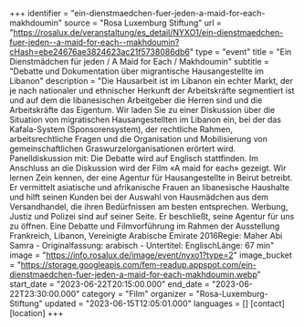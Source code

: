 +++
identifier = "ein-dienstmaedchen-fuer-jeden-a-maid-for-each-makhdoumin"
source = "Rosa Luxemburg Stiftung"
url = "https://rosalux.de/veranstaltung/es_detail/NYXO1/ein-dienstmaedchen-fuer-jeden--a-maid-for-each--makhdoumin?cHash=ebe24676ae3824623ac21f5738086db6"
type = "event"
title = "Ein Dienstmädchen für jeden / A Maid for Each / Makhdoumin"
subtitle = "Debatte und Dokumentation über migrantische Hausangestellte im Libanon"
description = "Die Hausarbeit ist im Libanon ein echter Markt, der je nach nationaler und ethnischer Herkunft der Arbeitskräfte segmentiert ist und auf dem die libanesischen Arbeitgeber die Herren sind und die Arbeitskräfte das Eigentum. Wir laden Sie zu einer Diskussion über die Situation von migratischen Hausangestellten im Libanon ein, bei der das Kafala-System (Sponsorensystem), der rechtliche Rahmen, arbeitsrechtliche Fragen und die Organisation und Mobilisierung von gemeinschaftlichen Graswurzelorganisationen erörtert wird. 
Panelldiskussion mit:
Die Debatte wird auf Englisch stattfinden.
Im Anschluss an die Diskussion wird der Film «A maid for each» gezeigt. Wir lernen Zein kennen, der eine Agentur für Hausangestellte in Beirut betreibt. Er vermittelt asiatische und afrikanische Frauen an libanesische Haushalte und hilft seinen Kunden bei der Auswahl von Hausmädchen aus dem Versandhandel, die ihren Bedürfnissen am besten entsprechen. Werbung, Justiz und Polizei sind auf seiner Seite. Er beschließt, seine Agentur für uns zu öffnen.
Eine Debatte und Filmvorführung im Rahmen der Ausstellung 
Frankreich, Libanon, Vereinigte Arabische Emirate 2016Regie: Maher Abi Samra - Originalfassung: arabisch - Untertitel: EnglischLänge: 67 min"
image = "https://info.rosalux.de/image/event/nyxo1?type=2"
image_bucket = "https://storage.googleapis.com/fem-readup.appspot.com/ein-dienstmaedchen-fuer-jeden-a-maid-for-each-makhdoumin.webp"
start_date = "2023-06-22T20:15:00.000"
end_date = "2023-06-22T23:30:00.000"
category = "Film"
organizer = "Rosa-Luxemburg-Stiftung"
updated = "2023-06-15T12:05:01.000"
languages = []
[contact]
[location]
+++